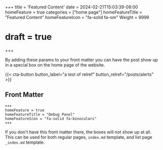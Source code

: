 +++
title = 'Featured Content'
date = 2024-02-21T15:03:39-08:00
homeFeature = true
categories = ["home page"]
homeFeatureTitle = "Featured Content"
homeFeatureIcon = "fa-solid fa-om"
Weight = 9999
# draft = true
+++

By adding these params to your front matter you can have the post show up in a special box on the home page of the website.

{{< cta-button button_label="a test of relref" button_relref="/posts/alerts" >}}

## Front Matter

<!--more-->

```
+++
homeFeature = true
homeFeatureTitle = "Debug Panel"
homeFeatureIcon = "fa-solid fa-binoculars"
+++
```

If you don't have this front matter there, the boxes will not show up at all.  This can be used for both regular pages, `index.md` template, and list page `_index.md` template.
